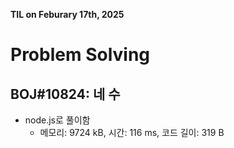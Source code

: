 **TIL on Feburary 17th, 2025**

# Problem Solving
## BOJ#10824: 네 수
* node.js로 풀이함
    - 메모리: 9724 kB, 시간: 116 ms, 코드 길이: 319 B

